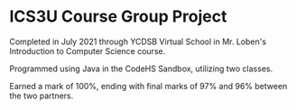 # ICS3U Course Group Project

Completed in July 2021 through YCDSB Virtual School in Mr. Loben's Introduction to Computer Science course.

Programmed using Java in the CodeHS Sandbox, utilizing two classes.

Earned a mark of 100%, ending with final marks of 97% and 96% between the two partners.
